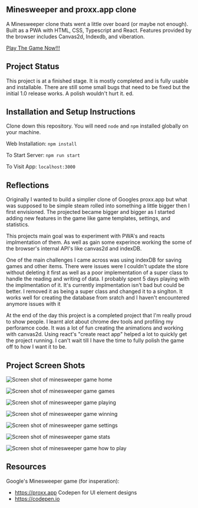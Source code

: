 ## Minesweeper and proxx.app clone
A Minesweeper clone thats went a little over board (or maybe not enough).
Built as a PWA with HTML, CSS, Typescript and React. Features provided by 
the browser includes Canvas2d, Indexdb, and viberation.

[Play The Game Now!!!](https://alecdivito.github.io/bomb-finder/)


## Project Status
This project is at a finished stage. It is mostly completed and is fully
usable and installable. There are still some small bugs that need to be
fixed but the initial 1.0 release works. A polish wouldn't hurt it. ed.

## Installation and Setup Instructions

Clone down this repository. You will need `node` and `npm` installed
globally on your machine.

Web Installation:
`npm install`

To Start Server:
`npm run start`

To Visit App:
`localhost:3000`

## Reflections

Originally I wanted to build a simplier clone of Googles proxx.app but what
was supposed to be simple steam rolled into something a little bigger then
I first envisioned. The projected became bigger and bigger as I started adding
new features in the game like game templates, settings, and statistics.

This projects main goal was to experiment with PWA's and reacts implmentation
of them. As well as gain some experince working the some of the browser's
internal API's like canvas2d and indexDB. 

One of the main challenges I came across was using indexDB for saving games
and other items. There were issues were I couldn't update the store without
deleting it first as well as a poor implementation of a super class to handle
the reading and writing of data. I probably spent 5 days playing with the
implmentation of it. It's currently implmentation isn't bad but could be better.
I removed it as being a super class and changed it to a singlton. It works well
for creating the database from sratch and I haven't encountered anymore issues with it

At the end of the day this project is a completed project that I'm really proud
to show people. I learnt alot about chrome dev tools and profiling my perforamce
code. It was a lot of fun creating the animations and working with canvas2d. Using
react's "create react app" helped a lot to quickly get the project running. I 
can't wait till I have the time to fully polish the game off to how I want it to be.

## Project Screen Shots
![Screen shot of minesweeper game home](https://raw.githubusercontent.com/AlecDivito/web-resume/master/src/data/images/bomb-finder--home.png)

![Screen shot of minesweeper game games](https://raw.githubusercontent.com/AlecDivito/web-resume/master/src/data/images/bomb-finder--game-template.png)

![Screen shot of minesweeper game playing](https://raw.githubusercontent.com/AlecDivito/web-resume/master/src/data/images/bomb-finder--in-progress.png)

![Screen shot of minesweeper game winning](https://raw.githubusercontent.com/AlecDivito/web-resume/master/src/data/images/bomb-finder--winning.png)

![Screen shot of minesweeper game settings](https://raw.githubusercontent.com/AlecDivito/web-resume/master/src/data/images/bomb-finder--settings.png)

![Screen shot of minesweeper game stats](https://raw.githubusercontent.com/AlecDivito/web-resume/master/src/data/images/bomb-finder--stats.png)

![Screen shot of minesweeper game how to play](https://raw.githubusercontent.com/AlecDivito/web-resume/master/src/data/images/bomb-finder--how-to-play.png)





## Resources
Google's Minesweeper game (for insperation):
- https://proxx.app
Codepen for UI element designs
- https://codepen.io
